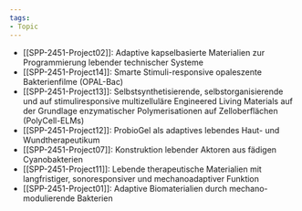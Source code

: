 ```yaml
---
tags: 
- Topic
---
```

- [[SPP-2451-Project02]]: Adaptive kapselbasierte Materialien zur Programmierung lebender technischer Systeme
- [[SPP-2451-Project14]]: Smarte Stimuli-responsive opaleszente Bakterienfilme (OPAL-Bac)
- [[SPP-2451-Project13]]: Selbstsynthetisierende, selbstorganisierende und auf stimuliresponsive multizelluläre Engineered Living Materials auf der Grundlage enzymatischer Polymerisationen auf Zelloberflächen (PolyCell-ELMs)
- [[SPP-2451-Project12]]: ProbioGel als adaptives lebendes Haut- und Wundtherapeutikum
- [[SPP-2451-Project07]]: Konstruktion lebender Aktoren aus fädigen Cyanobakterien
- [[SPP-2451-Project11]]: Lebende therapeutische Materialien mit langfristiger, sonoresponsiver und mechanoadaptiver Funktion
- [[SPP-2451-Project01]]: Adaptive Biomaterialien durch mechano-modulierende Bakterien

